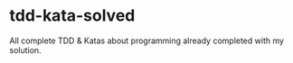 # tdd-kata-solved
All complete TDD &amp; Katas about programming already completed with my solution.

